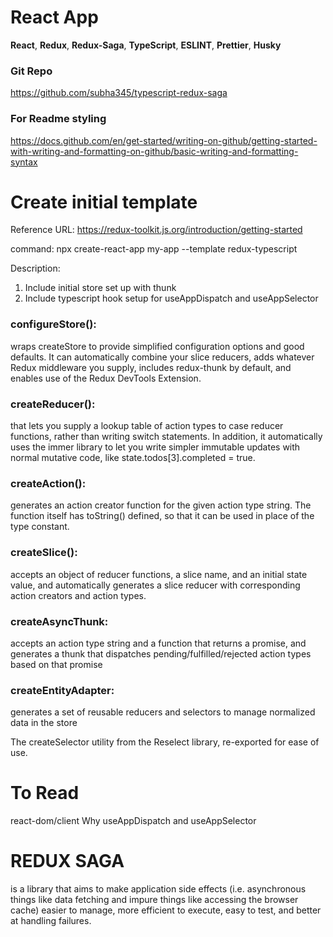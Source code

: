 # React App
 __React__,
 __Redux__,
 __Redux-Saga__,
 __TypeScript__,
 __ESLINT__,
 __Prettier__,
 __Husky__
 
### Git Repo
https://github.com/subha345/typescript-redux-saga

### For Readme styling
https://docs.github.com/en/get-started/writing-on-github/getting-started-with-writing-and-formatting-on-github/basic-writing-and-formatting-syntax

# Create initial template
Reference URL: 
https://redux-toolkit.js.org/introduction/getting-started

command: 
npx create-react-app my-app --template redux-typescript

Description: 
1. Include initial store set up with thunk
2. Include typescript hook setup for useAppDispatch and useAppSelector

### configureStore(): 

wraps createStore to provide simplified configuration options and good defaults. It can automatically combine your slice reducers, adds whatever Redux middleware you supply, includes redux-thunk by default, and enables use of the Redux DevTools Extension.

### createReducer():

that lets you supply a lookup table of action types to case reducer functions, rather than writing switch statements. In addition, it automatically uses the immer library to let you write simpler immutable updates with normal mutative code, like state.todos[3].completed = true.

### createAction():

generates an action creator function for the given action type string. The function itself has toString() defined, so that it can be used in place of the type constant.

### createSlice(): 

accepts an object of reducer functions, a slice name, and an initial state value, and automatically generates a slice reducer with corresponding action creators and action types.

### createAsyncThunk:

accepts an action type string and a function that returns a promise, and generates a thunk that dispatches pending/fulfilled/rejected action types based on that promise

### createEntityAdapter:

generates a set of reusable reducers and selectors to manage normalized data in the store

The createSelector utility from the Reselect library, re-exported for ease of use.

# To Read
react-dom/client
Why useAppDispatch and useAppSelector

# REDUX SAGA

is a library that aims to make application side effects (i.e. asynchronous things like data fetching and impure things like accessing the browser cache) easier to manage, more efficient to execute, easy to test, and better at handling failures.
